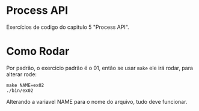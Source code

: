 # Process API


Exercícios de codigo do capitulo 5 "Process API".

# Como Rodar

Por padrão, o exercicio padrão é o 01, então se usar `make` ele irá rodar, para alterar rode:

```shell
make NAME=ex02
./bin/ex02
```

Alterando a variavel NAME para o nome do arquivo, tudo deve funcionar.
